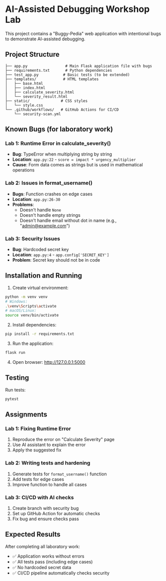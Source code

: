 # AI-Assisted Debugging Workshop Lab

This project contains a "Buggy-Pedia" web application with intentional bugs to demonstrate AI-assisted debugging.

## Project Structure

```
├── app.py                 # Main Flask application file with bugs
├── requirements.txt       # Python dependencies
├── test_app.py           # Basic tests (to be extended)
├── templates/            # HTML templates
│   ├── base.html
│   ├── index.html
│   ├── calculate_severity.html
│   └── severity_result.html
├── static/              # CSS styles
│   └── style.css
└── .github/workflows/   # GitHub Actions for CI/CD
    └── security-scan.yml
```

## Known Bugs (for laboratory work)

### Lab 1: Runtime Error in calculate_severity()
- **Bug**: TypeError when multiplying string by string
- **Location**: `app.py:22` - `score = impact * urgency_multiplier`
- **Cause**: Form data comes as strings but is used in mathematical operations

### Lab 2: Issues in format_username()
- **Bugs**: Function crashes on edge cases
- **Location**: `app.py:26-30` 
- **Problems**:
  - Doesn't handle `None`
  - Doesn't handle empty strings
  - Doesn't handle email without dot in name (e.g., "admin@example.com")

### Lab 3: Security Issues
- **Bug**: Hardcoded secret key
- **Location**: `app.py:4` - `app.config['SECRET_KEY']`
- **Problem**: Secret key should not be in code

## Installation and Running

1. Create virtual environment:
```bash
python -m venv venv
# Windows:
.\venv\Scripts\activate
# macOS/Linux:
source venv/bin/activate
```

2. Install dependencies:
```bash
pip install -r requirements.txt
```

3. Run the application:
```bash
flask run
```

4. Open browser: http://127.0.0.1:5000

## Testing

Run tests:
```bash
pytest
```

## Assignments

### Lab 1: Fixing Runtime Error
1. Reproduce the error on "Calculate Severity" page
2. Use AI assistant to explain the error
3. Apply the suggested fix

### Lab 2: Writing tests and hardening
1. Generate tests for `format_username()` function
2. Add tests for edge cases
3. Improve function to handle all cases

### Lab 3: CI/CD with AI checks
1. Create branch with security bug
2. Set up GitHub Action for automatic checks
3. Fix bug and ensure checks pass

## Expected Results

After completing all laboratory work:
- ✅ Application works without errors
- ✅ All tests pass (including edge cases)  
- ✅ No hardcoded secret data
- ✅ CI/CD pipeline automatically checks security
